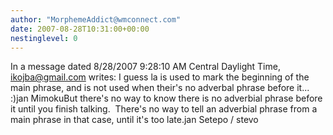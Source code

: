 ```yaml
---
author: "MorphemeAddict@wmconnect.com"
date: 2007-08-28T10:31:00+00:00
nestinglevel: 0
---
```

In a message dated 8/28/2007 9:28:10 AM Central Daylight Time, [ikojba@gmail.com](mailto://ikojba@gmail.com) writes:
I guess la is used to mark the beginning of the main phrase, and is not used when their's no adverbal phrase before it... :)jan MimokuBut there's no way to know there is no adverbial phrase before it until you finish talking.  There's no way to tell an adverbial phrase from a main phrase in that case, until it's too late.jan Setepo / stevo
